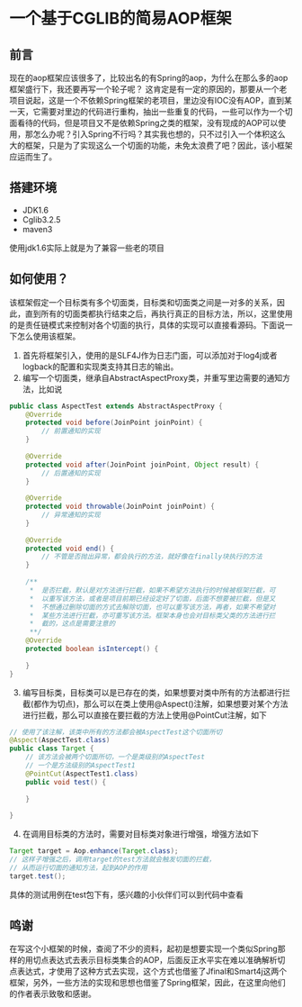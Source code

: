 # 一个基于CGLIB的简易AOP框架

## 前言
现在的aop框架应该很多了，比较出名的有Spring的aop，为什么在那么多的aop框架盛行下，我还要再写一个轮子呢？
这肯定是有一定的原因的，那要从一个老项目说起，这是一个不依赖Spring框架的老项目，里边没有IOC没有AOP，直到某一天，它需要对里边的代码进行重构，抽出一些重复的代码，一些可以作为一个切面看待的代码，但是项目又不是依赖Spring之类的框架，没有现成的AOP可以使用，那怎么办呢？引入Spring不行吗？其实我也想的，只不过引入一个体积这么大的框架，只是为了实现这么一个切面的功能，未免太浪费了吧？因此，该小框架应运而生了。

## 搭建环境

- JDK1.6
- Cglib3.2.5
- maven3

使用jdk1.6实际上就是为了兼容一些老的项目

## 如何使用？
该框架假定一个目标类有多个切面类，目标类和切面类之间是一对多的关系，因此，直到所有的切面类都执行结束之后，再执行真正的目标方法，所以，这里使用的是责任链模式来控制对各个切面的执行，具体的实现可以直接看源码。下面说一下怎么使用该框架。

1. 首先将框架引入，使用的是SLF4J作为日志门面，可以添加对于log4j或者logback的配置和实现类支持其日志的输出。
2. 编写一个切面类，继承自AbstractAspectProxy类，并重写里边需要的通知方法，比如说
```java
public class AspectTest extends AbstractAspectProxy {
    @Override
    protected void before(JoinPoint joinPoint) {
        // 前置通知的实现
    }
    
    @Override
    protected void after(JoinPoint joinPoint, Object result) {
        // 后置通知的实现
    } 
    
    @Override
    protected void throwable(JoinPoint joinPoint) {
        // 异常通知的实现
    }
    
    @Override
    protected void end() {
        // 不管是否抛出异常，都会执行的方法，就好像在finally块执行的方法
    }
    
    /**
     *  是否拦截，默认是对方法进行拦截，如果不希望方法执行的时候被框架拦截，可
     *  以重写该方法，或者是项目前期已经设定好了切面，后面不想要被拦截，但是又
     *  不想通过删除切面的方式去解除切面，也可以重写该方法，再者，如果不希望对
     *  某些方法进行拦截，亦可重写该方法。框架本身也会对目标类父类的方法进行拦
     *  截的，这点是需要注意的 
     **/
    @Override
    protected boolean isIntercept() {
        
    }
}
```
3. 编写目标类，目标类可以是已存在的类，如果想要对类中所有的方法都进行拦截(都作为切点)，那么可以在类上使用@Aspect()注解，如果想要对某个方法进行拦截，那么可以直接在要拦截的方法上使用@PointCut注解，如下
```java
// 使用了该注解，该类中所有的方法都会被AspectTest这个切面所切
@Aspect(AspectTest.class)
public class Target {
    // 该方法会被两个切面所切，一个是类级别的AspectTest
    // 一个是方法级别的AspectTest1
    @PointCut(AspectTest1.class)
    public void test() {
        
    }
    
}
```
4. 在调用目标类的方法时，需要对目标类对象进行增强，增强方法如下
```java
Target target = Aop.enhance(Target.class);
// 这样子增强之后，调用target的test方法就会触发切面的拦截，
// 从而运行切面的通知方法，起到AOP的作用
target.test();
```
具体的测试用例在test包下有，感兴趣的小伙伴们可以到代码中查看

## 鸣谢
在写这个小框架的时候，查阅了不少的资料，起初是想要实现一个类似Spring那样的用切点表达式去表示目标类集合的AOP，后面反正水平实在难以准确解析切点表达式，才使用了这种方式去实现，这个方式也借鉴了Jfinal和Smart4j这两个框架，另外，一些方法的实现和思想也借鉴了Spring框架，因此，在这里向他们的作者表示致敬和感谢。